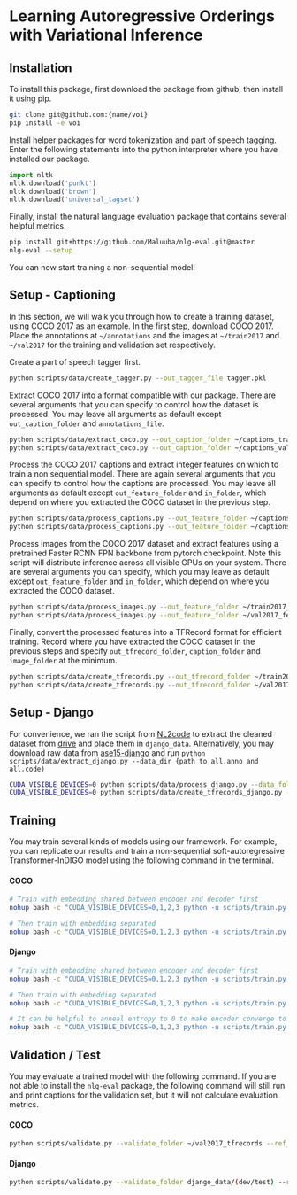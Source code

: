 # Learning Autoregressive Orderings with Variational Inference

## Installation

To install this package, first download the package from github, then install it using pip.

```bash
git clone git@github.com:{name/voi}
pip install -e voi
```

Install helper packages for word tokenization and part of speech tagging. Enter the following statements into the python interpreter where you have installed our package.

```python
import nltk
nltk.download('punkt')
nltk.download('brown')
nltk.download('universal_tagset')
```

Finally, install the natural language evaluation package that contains several helpful metrics.

```bash
pip install git+https://github.com/Maluuba/nlg-eval.git@master
nlg-eval --setup
```

You can now start training a non-sequential model!

## Setup - Captioning

In this section, we will walk you through how to create a training dataset, using COCO 2017 as an example. In the first step, download COCO 2017. Place the annotations at `~/annotations` and the images at `~/train2017` and `~/val2017` for the training and validation set respectively.

Create a part of speech tagger first.

```bash
python scripts/data/create_tagger.py --out_tagger_file tagger.pkl
```

Extract COCO 2017 into a format compatible with our package. There are several arguments that you can specify to control how the dataset is processed. You may leave all arguments as default except `out_caption_folder` and `annotations_file`.

```bash
python scripts/data/extract_coco.py --out_caption_folder ~/captions_train2017 --annotations_file ~/annotations/captions_train2017.json
python scripts/data/extract_coco.py --out_caption_folder ~/captions_val2017 --annotations_file ~/annotations/captions_val2017.json
```

Process the COCO 2017 captions and extract integer features on which to train a non sequential model. There are again several arguments that you can specify to control how the captions are processed. You may leave all arguments as default except `out_feature_folder` and `in_folder`, which depend on where you extracted the COCO dataset in the previous step.

```bash
python scripts/data/process_captions.py --out_feature_folder ~/captions_train2017_features --in_folder ~/captions_train2017 --tagger_file tagger.pkl --vocab_file train2017_vocab.txt --min_word_frequency 5 --max_length 100
python scripts/data/process_captions.py --out_feature_folder ~/captions_val2017_features --in_folder ~/captions_val2017 --tagger_file tagger.pkl --vocab_file train2017_vocab.txt --max_length 100
```

Process images from the COCO 2017 dataset and extract features using a pretrained Faster RCNN FPN backbone from pytorch checkpoint. Note this script will distribute inference across all visible GPUs on your system. There are several arguments you can specify, which you may leave as default except `out_feature_folder` and `in_folder`, which depend on where you extracted the COCO dataset.

```bash
python scripts/data/process_images.py --out_feature_folder ~/train2017_features --in_folder ~/train2017 --batch_size 4
python scripts/data/process_images.py --out_feature_folder ~/val2017_features --in_folder ~/val2017 --batch_size 4
```

Finally, convert the processed features into a TFRecord format for efficient training. Record where you have extracted the COCO dataset in the previous steps and specify `out_tfrecord_folder`, `caption_folder` and `image_folder` at the minimum.

```bash
python scripts/data/create_tfrecords.py --out_tfrecord_folder ~/train2017_tfrecords --caption_folder ~/captions_train2017_features --image_folder ~/train2017_features --samples_per_shard 4096
python scripts/data/create_tfrecords.py --out_tfrecord_folder ~/val2017_tfrecords --caption_folder ~/captions_val2017_features --image_folder ~/val2017_features --samples_per_shard 4096
```

## Setup - Django

For convenience, we ran the script from [NL2code](https://github.com/pcyin/NL2code) to extract the cleaned dataset from [drive](https://drive.google.com/drive/folders/0B14lJ2VVvtmJWEQ5RlFjQUY2Vzg) and place them in `django_data`. Alternatively, you may download raw data from [ase15-django](https://github.com/odashi/ase15-django-dataset) and run `python scripts/data/extract_django.py --data_dir {path to all.anno and all.code)`

```bash
CUDA_VISIBLE_DEVICES=0 python scripts/data/process_django.py --data_folder ./django_data --vocab_file ./django_data/djangovocab.txt --one_vocab --dataset_type train/dev/test --out_feature_folder ./django_data
CUDA_VISIBLE_DEVICES=0 python scripts/data/create_tfrecords_django.py --out_tfrecord_folder ./django_data --dataset_type train/dev/test --feature_folder ./django_data
```

## Training

You may train several kinds of models using our framework. For example, you can replicate our results and train a non-sequential soft-autoregressive Transformer-InDIGO model using the following command in the terminal.

#### COCO
```bash
# Train with embedding shared between encoder and decoder first
nohup bash -c "CUDA_VISIBLE_DEVICES=0,1,2,3 python -u scripts/train.py --train_folder ~/train2017_tfrecords --batch_size 36 --beam_size 1 --vocab_file train2017_vocab.txt --num_epochs 4 --model_ckpt ckpt_refinement/nsds_coco_voi.h5 --embedding_size 512 --heads 8 --num_layers 6 --first_layer region --final_layer indigo --order soft --policy_gradient without_bvn --decoder_pretrain -1 --decoder_init_lr 0.0001 --pt_init_lr 0.00001 --kl_coeff 0.3 --action_refinement 4 --share_embedding True --lr_schedule constant --pt_pg_type sinkhorn --pt_relative_embedding False --reward_std False --pt_positional_attention True --label_smoothing 0.1" > nohup_coco_voi.txt

# Then train with embedding separated
nohup bash -c "CUDA_VISIBLE_DEVICES=0,1,2,3 python -u scripts/train.py --train_folder ~/train2017_tfrecords --batch_size 36 --beam_size 1 --vocab_file train2017_vocab.txt --num_epochs 15 --model_ckpt ckpt_refinement/nsds_coco_voi.h5 --embedding_size 512 --heads 8 --num_layers 6 --first_layer region --final_layer indigo --order soft --policy_gradient without_bvn --decoder_pretrain -1 --decoder_init_lr 0.00005 --pt_init_lr 0.000005 --kl_coeff 0.3  --kl_log_linear 0.03 --action_refinement 4 --share_embedding False --lr_schedule constant --pt_pg_type sinkhorn --pt_relative_embedding False --reward_std False --pt_positional_attention True --label_smoothing 0.1" > nohup_coco_voi.txt
```

#### Django
```bash
# Train with embedding shared between encoder and decoder first
nohup bash -c "CUDA_VISIBLE_DEVICES=0,1,2,3 python -u scripts/train.py --train_folder django_data/train --batch_size 36 --beam_size 1 --vocab_file django_data/djangovocab.txt --num_epochs 50 --model_ckpt ckpt_refinement/nsds_django_voi.h5 --embedding_size 512 --heads 8 --num_layers 6 --first_layer discrete --final_layer indigo --order soft --policy_gradient without_bvn --action_refinement 4 --use_ppo --kl_coeff 0.3 --decoder_init_lr 0.0001 --pt_init_lr 0.00001 --lr_schedule constant --label_smoothing 0.1 --dataset django --pt_positional_attention True --share_embedding True --reward_std False" > nohup_nsds_django_voi.txt

# Then train with embedding separated
nohup bash -c "CUDA_VISIBLE_DEVICES=0,1,2,3 python -u scripts/train.py --train_folder django_data/train --batch_size 36 --beam_size 1 --vocab_file django_data/djangovocab.txt --num_epochs 200 --model_ckpt ckpt_refinement/nsds_django_voi.h5 --embedding_size 512 --heads 8 --num_layers 6 --first_layer discrete --final_layer indigo --order soft --policy_gradient without_bvn --action_refinement 4 --use_ppo --kl_coeff 0.3 --kl_log_linear 0.03 --decoder_init_lr 0.00003 --pt_init_lr 0.000003 --lr_schedule constant --label_smoothing 0.1 --dataset django --pt_positional_attention True --share_embedding False --reward_std False" > nohup_nsds_django_voi.txt

# It can be helpful to anneal entropy to 0 to make encoder converge to single ordering for each data
nohup bash -c "CUDA_VISIBLE_DEVICES=0,1,2,3 python -u scripts/train.py --train_folder django_data/train --batch_size 36 --beam_size 1 --vocab_file django_data/djangovocab.txt --num_epochs 50 --model_ckpt ckpt_refinement/nsds_django_voi.h5 --embedding_size 512 --heads 8 --num_layers 6 --first_layer discrete --final_layer indigo --order soft --policy_gradient without_bvn --action_refinement 4 --use_ppo --kl_coeff 0.03 --kl_log_linear 0.003 --decoder_init_lr 0.00003 --pt_init_lr 0.000003 --lr_schedule constant --label_smoothing 0.1 --dataset django --pt_positional_attention True --share_embedding False --reward_std False" > nohup_nsds_django_voi.txt
```

## Validation / Test

You may evaluate a trained model with the following command. If you are not able to install the `nlg-eval` package, the following command will still run and print captions for the validation set, but it will not calculate evaluation metrics.

#### COCO

```bash
python scripts/validate.py --validate_folder ~/val2017_tfrecords --ref_folder ~/captions_val2017 --batch_size 32 --beam_size 2 --vocab_file train2017_vocab.txt --model_ckpt ckpt/nsds_coco_voi_ckpt.h5 --embedding_size 512 --heads 8 --num_layers 6 --first_layer region --final_layer indigo
```


#### Django

```bash
python scripts/validate.py --validate_folder django_data/(dev/test) --ref_folder "" --batch_size 4 --beam_size 10 --vocab_file django_data/djangovocab.txt --model_ckpt ckpt/nsds_django_voi_ckpt.h5 --embedding_size 512 --heads 8 --num_layers 6 --first_layer discrete --final_layer indigo
```
